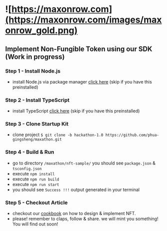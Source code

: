 # ![https://maxonrow.com](https://maxonrow.com/images/maxonrow_gold.png)

## Implement Non-Fungible Token using our SDK (Work in progress)

### Step 1 - Install Node.js

- install Node.js via package manager [click here](https://nodejs.org/en/download/package-manager/) (skip if you have this preinstalled)

### Step 2 - Install TypeScript

- install TypeScript [click here](https://www.typescriptlang.org/index.html#download-links) (skip if you have this preinstalled)

### Step 3 - Clone Startup Kit

- clone project `$ git clone -b hackathon-1.0 https://github.com/phua-gingsheng/maxathon.git`

### Step 4 - Build & Run

- go to directory `/maxathon/nft-sample/` you should see `package.json` & `tsconfig.json`
- execute `npm install`
- execute `npm run build`
- execute `npm run start`
- you should see `Success !!!` output generated in your terminal

### Step 5 - Checkout Article

- checkout our [cookbook](https://medium.com/) on how to design & implement NFT.
- please! remember to claps, follow & share. we will mint you something! You will find out soon!
